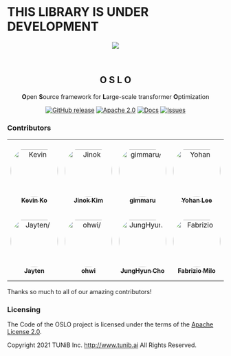 # THIS LIBRARY IS UNDER DEVELOPMENT

<div align="center">

![](https://github.com/tunib-ai/oslo/raw/master/assets/oslo.png)

<br>

## O S L O

**O**pen **S**ource framework for **L**arge-scale transformer **O**ptimization

<p align="center">
<a href="https://github.com/tunib-ai/oslo/releases"><img alt="GitHub release" src="https://img.shields.io/github/release/tunib-ai/oslo.svg" /></a>
<a href="https://github.com/tunib-ai/oslo/blob/master/LICENSE.apache-2.0"><img alt="Apache 2.0" src="https://img.shields.io/badge/license-Apache%202.0-blue.svg"/></a> <a href="https://tunib-ai.github.io/oslo"><img alt="Docs" src="https://img.shields.io/badge/docs-passing-success.svg"/></a>
<a href="https://github.com/tunib-ai/oslo/issues"><img alt="Issues" src="https://img.shields.io/github/issues/tunib-ai/oslo"/></a>

</div>

### Contributors

<table>
<tr>
    <td align="center" style="word-wrap: break-word; width: 165.0; height: 165.0">
        <a href=https://github.com/hyunwoongko>
            <img src=https://avatars.githubusercontent.com/u/38183241?v=4 width="110;"  style="border-radius:50%;align-items:center;justify-content:center;overflow:hidden;padding-top:10px" alt=Kevin Ko/>
            <br />
            <sub style="font-size:14px"><b>Kevin Ko</b></sub>
        </a>
    </td>
    <td align="center" style="word-wrap: break-word; width: 165.0; height: 165.0">
        <a href=https://github.com/jinok2im>
            <img src=https://avatars.githubusercontent.com/u/42664793?v=4 width="110;"  style="border-radius:50%;align-items:center;justify-content:center;overflow:hidden;padding-top:10px" alt=Jinok Kim/>
            <br />
            <sub style="font-size:14px"><b>Jinok Kim</b></sub>
        </a>
    </td>
    <td align="center" style="word-wrap: break-word; width: 165.0; height: 165.0">
        <a href=https://github.com/gimmaru>
            <img src=https://avatars.githubusercontent.com/u/87857169?v=4 width="110;"  style="border-radius:50%;align-items:center;justify-content:center;overflow:hidden;padding-top:10px" alt=gimmaru/>
            <br />
            <sub style="font-size:14px"><b>gimmaru</b></sub>
        </a>
    </td>
    <td align="center" style="word-wrap: break-word; width: 165.0; height: 165.0">
        <a href=https://github.com/l-yohai>
            <img src=https://avatars.githubusercontent.com/u/49181231?v=4 width="110;"  style="border-radius:50%;align-items:center;justify-content:center;overflow:hidden;padding-top:10px" alt=Yohan Lee/>
            <br />
            <sub style="font-size:14px"><b>Yohan Lee</b></sub>
        </a>
    </td>
    <td align="center" style="word-wrap: break-word; width: 165.0; height: 165.0">
        <a href=https://github.com/bzantium>
            <img src=https://avatars.githubusercontent.com/u/19511788?v=4 width="110;"  style="border-radius:50%;align-items:center;justify-content:center;overflow:hidden;padding-top:10px" alt=Minho Ryu/>
            <br />
            <sub style="font-size:14px"><b>Minho Ryu</b></sub>
        </a>
    </td>
    <td align="center" style="word-wrap: break-word; width: 165.0; height: 165.0">
        <a href=https://github.com/hmy831004>
            <img src=https://avatars.githubusercontent.com/u/41275943?v=4 width="110;"  style="border-radius:50%;align-items:center;justify-content:center;overflow:hidden;padding-top:10px" alt=hmy831004/>
            <br />
            <sub style="font-size:14px"><b>hmy831004</b></sub>
        </a>
    </td>
</tr>
<tr>
    <td align="center" style="word-wrap: break-word; width: 165.0; height: 165.0">
        <a href=https://github.com/jayten-jeon>
            <img src=https://avatars.githubusercontent.com/u/57934461?v=4 width="110;"  style="border-radius:50%;align-items:center;justify-content:center;overflow:hidden;padding-top:10px" alt=Jayten/>
            <br />
            <sub style="font-size:14px"><b>Jayten</b></sub>
        </a>
    </td>
    <td align="center" style="word-wrap: break-word; width: 165.0; height: 165.0">
        <a href=https://github.com/ohwi>
            <img src=https://avatars.githubusercontent.com/u/22569365?v=4 width="110;"  style="border-radius:50%;align-items:center;justify-content:center;overflow:hidden;padding-top:10px" alt=ohwi/>
            <br />
            <sub style="font-size:14px"><b>ohwi</b></sub>
        </a>
    </td>
    <td align="center" style="word-wrap: break-word; width: 165.0; height: 165.0">
        <a href=https://github.com/reniew>
            <img src=https://avatars.githubusercontent.com/u/32028135?v=4 width="110;"  style="border-radius:50%;align-items:center;justify-content:center;overflow:hidden;padding-top:10px" alt=JungHyun Cho/>
            <br />
            <sub style="font-size:14px"><b>JungHyun Cho</b></sub>
        </a>
    </td>
    <td align="center" style="word-wrap: break-word; width: 165.0; height: 165.0">
        <a href=https://github.com/Mistobaan>
            <img src=https://avatars.githubusercontent.com/u/112599?v=4 width="110;"  style="border-radius:50%;align-items:center;justify-content:center;overflow:hidden;padding-top:10px" alt=Fabrizio Milo/>
            <br />
            <sub style="font-size:14px"><b>Fabrizio Milo</b></sub>
        </a>
    </td>
    <td align="center" style="word-wrap: break-word; width: 165.0; height: 165.0">
        <a href=https://github.com/jinmang2>
            <img src=https://avatars.githubusercontent.com/u/37775784?v=4 width="110;"  style="border-radius:50%;align-items:center;justify-content:center;overflow:hidden;padding-top:10px" alt=MyungHoon Jin/>
            <br />
            <sub style="font-size:14px"><b>MyungHoon Jin</b></sub>
        </a>
    </td>
    <td align="center" style="word-wrap: break-word; width: 165.0; height: 165.0">
        <a href=https://github.com/sooftware>
            <img src=https://avatars.githubusercontent.com/u/42150335?v=4 width="110;"  style="border-radius:50%;align-items:center;justify-content:center;overflow:hidden;padding-top:10px" alt=Soohwan Kim/>
            <br />
            <sub style="font-size:14px"><b>Soohwan Kim</b></sub>
        </a>
    </td>
</tr>
</table>
Thanks so much to all of our amazing contributors!

### Licensing

The Code of the OSLO project is licensed under the terms of the [Apache License 2.0](LICENSE.apache-2.0).

Copyright 2021 TUNiB Inc. http://www.tunib.ai All Rights Reserved.
